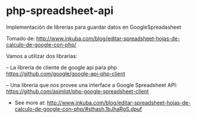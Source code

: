 # php-spreadsheet-api
Implementación de librerías para guardar datos en GoogleSpreadasheet

Tomado de: 
http://www.inkuba.com/blog/editar-spreadsheet-hojas-de-calculo-de-google-con-php/

Vamos a utilizar dos librarías:

– La librería de cliente de google api para php https://github.com/google/google-api-php-client

– Una librería que nos provee una interface a Google Spreadsheet API: https://github.com/asimlqt/php-google-spreadsheet-client

- See more at: http://www.inkuba.com/blog/editar-spreadsheet-hojas-de-calculo-de-google-con-php/#sthash.1bJhaRgS.dpuf
